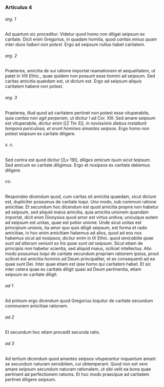 ### Articulus 4

###### arg. 1
Ad quartum sic proceditur. Videtur quod homo non diligat seipsum ex caritate. Dicit enim Gregorius, in quadam homilia, quod *caritas minus quam inter duos haberi non potest*. Ergo ad seipsum nullus habet caritatem.

###### arg. 2
Praeterea, amicitia de sui ratione importat reamationem et aequalitatem, ut patet in VIII Ethic., quae quidem non possunt esse homini ad seipsum. Sed caritas amicitia quaedam est, ut dictum est. Ergo ad seipsum aliquis caritatem habere non potest.

###### arg. 3
Praeterea, illud quod ad caritatem pertinet non potest esse vituperabile, quia *caritas non agit perperam*, ut dicitur I ad Cor. XIII. Sed amare seipsum est vituperabile, dicitur enim [[2 Tm 3]], *in novissimis diebus instabunt tempora periculosa, et erunt homines amantes seipsos*. Ergo homo non potest seipsum ex caritate diligere.

###### s. c.
Sed contra est quod dicitur [[Lv 19]], *diliges amicum tuum sicut teipsum*. Sed amicum ex caritate diligimus. Ergo et nosipsos ex caritate debemus diligere.

###### co.
Respondeo dicendum quod, cum caritas sit amicitia quaedam, sicut dictum est, dupliciter possumus de caritate loqui. Uno modo, sub communi ratione amicitiae. Et secundum hoc dicendum est quod amicitia proprie non habetur ad seipsum, sed aliquid maius amicitia, quia amicitia unionem quandam importat, dicit enim Dionysius quod amor est virtus unitiva; unicuique autem ad seipsum est unitas, quae est potior unione. Unde sicut unitas est principium unionis, ita amor quo quis diligit seipsum, est forma et radix amicitiae, in hoc enim amicitiam habemus ad alios, quod ad eos nos habemus sicut ad nosipsos; dicitur enim in IX Ethic. quod *amicabilia quae sunt ad alterum veniunt ex his quae sunt ad seipsum*. Sicut etiam de principiis non habetur scientia, sed aliquid maius, scilicet intellectus. Alio modo possumus loqui de caritate secundum propriam rationem ipsius, prout scilicet est amicitia hominis ad Deum principaliter, et ex consequenti ad ea quae sunt Dei. Inter quae etiam est ipse homo qui caritatem habet. Et sic inter cetera quae ex caritate diligit quasi ad Deum pertinentia, etiam seipsum ex caritate diligit.

###### ad 1
Ad primum ergo dicendum quod Gregorius loquitur de caritate secundum communem amicitiae rationem.

###### ad 2
Et secundum hoc etiam procedit secunda ratio.

###### ad 3
Ad tertium dicendum quod amantes seipsos vituperantur inquantum amant se secundum naturam sensibilem, cui obtemperant. Quod non est vere amare seipsum secundum naturam rationalem, ut sibi velit ea bona quae pertinent ad perfectionem rationis. Et hoc modo praecipue ad caritatem pertinet diligere seipsum.

